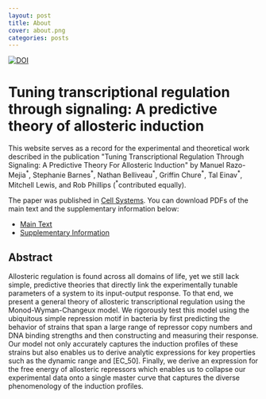 ```yaml
---
layout: post
title: About
cover: about.png
categories: posts
---
```



[![DOI](https://zenodo.org/badge/62758735.svg)](https://zenodo.org/badge/latestdoi/62758735)


# Tuning transcriptional regulation through signaling:  A predictive theory of allosteric induction
This website serves as a record for the experimental and theoretical work described in the publication "Tuning Transcriptional Regulation Through Signaling: A Predictive Theory For Allosteric Induction" by Manuel Razo-Mejia<sup>\*</sup>, Stephanie Barnes<sup>\*</sup>, Nathan Belliveau<sup>\*</sup>, Griffin Chure<sup>\*</sup>, Tal Einav<sup>\*</sup>, Mitchell Lewis, and Rob Phillips (<sup>\*</sup>contributed equally).


The paper was published in [Cell Systems](https://www.cell.com/cell-systems/abstract/S2405-4712(18)30057-7). You can download PDFs of the main text and the supplementary information below:
* [Main Text](http://rpdata.caltech.edu/publications/RazoMejia_et_al_2018.pdf)
* [Supplementary Information](http://rpdata.caltech.edu/publications/RazoMejia_et_al_2018_Appendix.pdf)


## Abstract
Allosteric regulation is found across all domains of life, yet we still lack
simple, predictive theories that directly link the experimentally tunable
parameters of a system to its input-output response.  To that end, we present a
general theory of allosteric transcriptional regulation using the
Monod-Wyman-Changeux model.  We rigorously test this model using the ubiquitous
simple repression motif in bacteria by first predicting the behavior of strains
that span a large range of repressor copy numbers and DNA binding strengths and
then constructing and measuring their response.  Our model not only accurately
captures the induction profiles of these strains but also enables us to derive
analytic expressions for key properties such as the dynamic range and
\[EC_50\].  Finally, we derive an expression for the free energy of allosteric
repressors which enables us to collapse our experimental data onto a single
master curve that captures the diverse phenomenology of the induction profiles.
